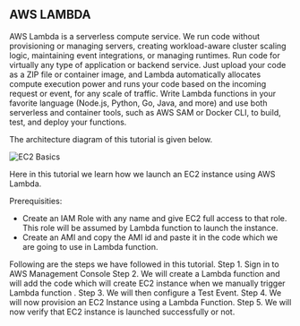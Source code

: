 ## AWS LAMBDA

AWS Lambda is a serverless compute service. We run code without provisioning or managing servers, creating workload-aware cluster scaling logic, maintaining event integrations, or managing runtimes. 
Run code for virtually any type of application or backend service. Just upload your code as a ZIP file or container image, 
and Lambda automatically allocates compute execution power and runs your code based on the incoming request or event, for any scale of traffic.
Write Lambda functions in your favorite language (Node.js, Python, Go, Java, and more) and use both serverless and container tools, such as AWS SAM or Docker CLI, to build, test, and deploy your functions.


The architecture diagram of this tutorial is given below.

![EC2 Basics](https://github.com/Asma09Akram/Launching-EC2-Instance-with-Lambda/assets/124654068/e5fc8696-7397-477b-8d57-e90f89d81406)

Here in this tutorial we learn how we launch an EC2 instance using AWS Lambda.

Prerequisities:
* Create an IAM Role with any name and give EC2 full access to that role. This role will be assumed by Lambda function to launch the instance.
* Create an AMI and copy the AMI id and paste it in the code which we are going to use in Lambda function.
  
Following are the steps we have followed in this tutorial.
Step 1. Sign in to AWS Management Console
Step 2. We will create a Lambda function and will add the code which will create EC2 instance when we manually trigger Lambda function .
Step 3. We will then configure a Test Event.
Step 4. We will now provision an EC2 Instance using a Lambda Function.
Step 5. We will now verify that EC2 instance is launched successfully or not.


